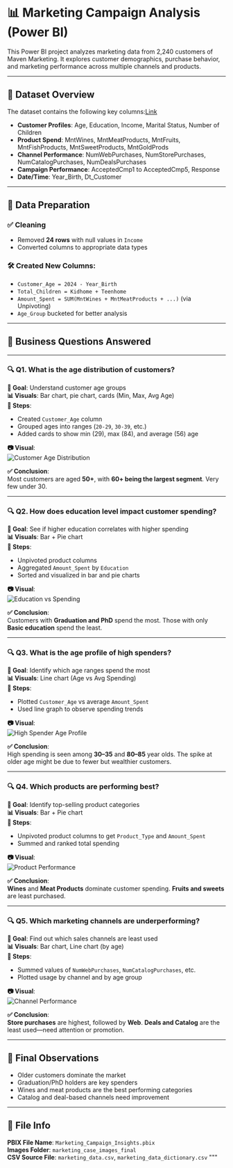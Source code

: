 # 📊 Marketing Campaign Analysis (Power BI)

This Power BI project analyzes marketing data from 2,240 customers of Maven Marketing. It explores customer demographics, purchase behavior, and marketing performance across multiple channels and products.

---

## 📁 Dataset Overview

The dataset contains the following key columns:[Link](https://www.kaggle.com/datasets/deepaksaw/marketing-dataset)

- **Customer Profiles**: Age, Education, Income, Marital Status, Number of Children
- **Product Spend**: MntWines, MntMeatProducts, MntFruits, MntFishProducts, MntSweetProducts, MntGoldProds
- **Channel Performance**: NumWebPurchases, NumStorePurchases, NumCatalogPurchases, NumDealsPurchases
- **Campaign Performance**: AcceptedCmp1 to AcceptedCmp5, Response
- **Date/Time**: Year_Birth, Dt_Customer

---

## 🧪 Data Preparation

### ✅ Cleaning
- Removed **24 rows** with null values in `Income`
- Converted columns to appropriate data types

### 🛠 Created New Columns:
- `Customer_Age = 2024 - Year_Birth`
- `Total_Children = Kidhome + Teenhome`
- `Amount_Spent = SUM(MntWines + MntMeatProducts + ...)` (via Unpivoting)
- `Age_Group` bucketed for better analysis

---

## 🧠 Business Questions Answered

---

### 🔍 Q1. What is the age distribution of customers?

**🎯 Goal**: Understand customer age groups  
**📊 Visuals**: Bar chart, pie chart, cards (Min, Max, Avg Age)  
**📝 Steps**:
- Created `Customer_Age` column
- Grouped ages into ranges (`20-29`, `30-39`, etc.)
- Added cards to show min (29), max (84), and average (56) age

**📷 Visual**:  
![Customer Age Distribution](https://github.com/muhammed-saheer/CS-8_Marketing-Campaign-Results-BI-/blob/main/images/Customer%20Age%20Distribution.png)

**✅ Conclusion**:  
Most customers are aged **50+**, with **60+ being the largest segment**. Very few under 30.

---

### 🔍 Q2. How does education level impact customer spending?

**🎯 Goal**: See if higher education correlates with higher spending  
**📊 Visuals**: Bar + Pie chart  
**📝 Steps**:
- Unpivoted product columns
- Aggregated `Amount_Spent` by `Education`
- Sorted and visualized in bar and pie charts

**📷 Visual**:  
![Education vs Spending](https://github.com/muhammed-saheer/CS-8_Marketing-Campaign-Results-BI-/blob/main/images/Education%20%26%20Spending.png)

**✅ Conclusion**:  
Customers with **Graduation and PhD** spend the most. Those with only **Basic education** spend the least.

---

### 🔍 Q3. What is the age profile of high spenders?

**🎯 Goal**: Identify which age ranges spend the most  
**📊 Visuals**: Line chart (Age vs Avg Spending)  
**📝 Steps**:
- Plotted `Customer_Age` vs average `Amount_Spent`
- Used line graph to observe spending trends

**📷 Visual**:  
![High Spender Age Profile](https://github.com/muhammed-saheer/CS-8_Marketing-Campaign-Results-BI-/blob/main/images/High%20Spender%20Age%20Profile.png)

**✅ Conclusion**:  
High spending is seen among **30–35** and **80–85** year olds. The spike at older age might be due to fewer but wealthier customers.

---

### 🔍 Q4. Which products are performing best?

**🎯 Goal**: Identify top-selling product categories  
**📊 Visuals**: Bar + Pie chart  
**📝 Steps**:
- Unpivoted product columns to get `Product_Type` and `Amount_Spent`
- Summed and ranked total spending

**📷 Visual**:  
![Product Performance](https://github.com/muhammed-saheer/CS-8_Marketing-Campaign-Results-BI-/blob/main/images/Product%20Performance%20(2).png)

**✅ Conclusion**:  
**Wines** and **Meat Products** dominate customer spending. **Fruits and sweets** are least purchased.

---

### 🔍 Q5. Which marketing channels are underperforming?

**🎯 Goal**: Find out which sales channels are least used  
**📊 Visuals**: Bar chart, Line chart (by age)  
**📝 Steps**:
- Summed values of `NumWebPurchases`, `NumCatalogPurchases`, etc.
- Plotted usage by channel and by age group

**📷 Visual**:  
![Channel Performance](https://github.com/muhammed-saheer/CS-8_Marketing-Campaign-Results-BI-/blob/main/images/Channel%20Performance.png)

**✅ Conclusion**:  
**Store purchases** are highest, followed by **Web**. **Deals and Catalog** are the least used—need attention or promotion.

---

## 🧾 Final Observations

- Older customers dominate the market
- Graduation/PhD holders are key spenders
- Wines and meat products are the best performing categories
- Catalog and deal-based channels need improvement

---

## 📁 File Info

**PBIX File Name**: `Marketing_Campaign_Insights.pbix`  
**Images Folder**: `marketing_case_images_final`  
**CSV Source File**: `marketing_data.csv`, `marketing_data_dictionary.csv`
"""
